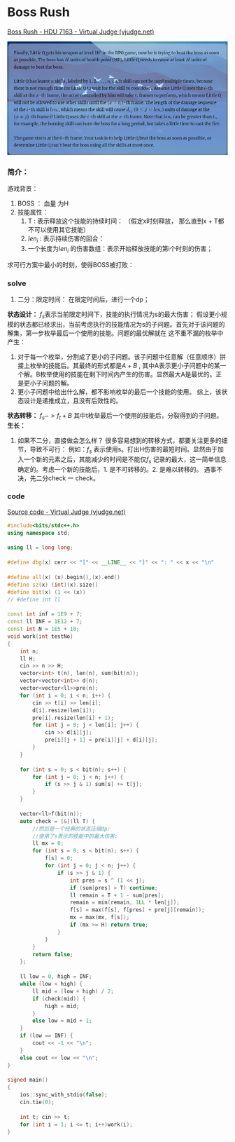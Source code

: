 # Boss Rush

[Boss Rush - HDU 7163 - Virtual Judge (vjudge.net)](https://vjudge.net/problem/HDU-7163)

![image-20230816155239456](image-20230816155239456.png)

### 简介：

游戏背景：

1. BOSS ： 血量 为H
2. 技能属性：
   1. T : 表示释放这个技能的持续时间： （假定x时刻释放， 那么直到x + T都不可以使用其它技能）
   2. $len_i$ : 表示持续伤害的回合：
   3. 一个长度为$len_i$ 的伤害数组：表示开始释放技能的第i个时刻的伤害；

求可行方案中最小的时刻，使得BOSS被打败：

### solve

1. 二分：限定时间：
在限定时间后，进行一个dp；

**状态设计：**
$f_{s}$表示当前限定时间下，技能的执行情况为s的最大伤害； 
假设更小规模的状态都已经求出，当前考虑执行的技能情况为s的子问题。首先对于该问题的解集，第一步枚举最后一个使用的技能。问题的最优解就在 这不重不漏的枚举中产生：
1. 对于每一个枚举，分割成了更小的子问题。该子问题中任意解（任意顺序）拼接上枚举的技能后。其最终的形式都是$A + B$ , 其中A表示更小子问题中的某一个解。B枚举使用的技能在剩下时间内产生的伤害。显然最大A是最优的。正是更小子问题的解。
2. 更小子问题中给出什么解，都不影响枚举的最后一个技能的使用。
综上，该状态设计是递推成立，且没有后效性的。

**状态转移：**
$f_{s} ->f_t + B$ 其中t枚举最后一个使用的技能后，分裂得到的子问题。
**生长：**
1. 如果不二分，直接做会怎么样？
很多容易想到的转移方式，都要关注更多的细节，导致不可行：
例如：$f_s$ 表示使用s。打出H伤害的最短时间。显然由于加入一个新的元素之后，其能减少的时间是不能仅$f_s$ 记录的最大，这一简单信息确定的。考虑一个新的技能后，1. 是不可转移的。2. 是难以转移的。
遇事不决，先二分check 一 check。
### code
[Source code - Virtual Judge (vjudge.net)](https://vjudge.net/solution/44894945/Lm4u6AqBvaNYfNC960nZ)
```cpp
#include<bits/stdc++.h>
using namespace std;

using ll = long long;

#define dbg(x) cerr << "[" << __LINE__ << "]" << ": " << x << "\n"

#define all(x) (x).begin(),(x).end()
#define sz(x) (int)(x).size()
#define bit(x) (1 << (x))
// #define int ll

const int inf = 1E9 + 7;
const ll INF = 1E12 + 7;
const int N = 1E5 + 10;
void work(int testNo)
{
    int n;
    ll H;
    cin >> n >> H;
    vector<int> t(n), len(n), sum(bit(n));
    vector<vector<int>> d(n);
    vector<vector<ll>>pre(n);
    for (int i = 0; i < n; i++) {
        cin >> t[i] >> len[i];
        d[i].resize(len[i]);
        pre[i].resize(len[i] + 1);
        for (int j = 0; j < len[i]; j++) {
            cin >> d[i][j];
            pre[i][j + 1] = pre[i][j] + d[i][j];
        }
    }

    for (int s = 0; s < bit(n); s++) {
        for (int j = 0; j < n; j++) {
            if (s >> j & 1) sum[s] += t[j];
        }
    }

    vector<ll>f(bit(n));
    auto check = [&](ll T) {
        //然后是一个经典的状态压缩dp:
        //使用了s表示的技能中的最大伤害:
        ll mx = 0;
        for (int s = 0; s < bit(n); s++) {
            f[s] = 0;
            for (int j = 0; j < n; j++) {
                if (s >> j & 1) {
                    int pres = s ^ (1 << j);
                    if (sum[pres] > T) continue;
                    ll remain = T + 1 - sum[pres];
                    remain = min(remain, 1LL * len[j]);
                    f[s] = max(f[s], f[pres] + pre[j][remain]);
                    mx = max(mx, f[s]);
                    if (mx >= H) return true;
                }
            }
        }
        return false;
    };

    ll low = 0, high = INF;
    while (low < high) {
        ll mid = (low + high) / 2;
        if (check(mid)) {
            high = mid;
        }
        else low = mid + 1;
    }
    if (low == INF) {
        cout << -1 << "\n";
    }
    else cout << low << "\n";
}

signed main()
{
    ios::sync_with_stdio(false);
    cin.tie(0);

    int t; cin >> t;
    for (int i = 1; i <= t; i++)work(i);
}
```

